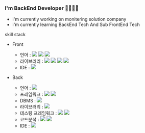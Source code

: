 ### I'm BackEnd Developer 👋👋👋👋

- I'm currently working on monitering solution company
- I'm currently learning BackEnd Tech And Sub FrontEnd Tech

skill stack
 - Front
   - 언어 : <img src="https://img.shields.io/badge/html-20c997?style=flat-square&logo=Js&logoColor=white"/> <img src="https://img.shields.io/badge/css-20c997?style=flat-square&logo=Js&logoColor=white"/> <img src="https://img.shields.io/badge/javascript-20c997?style=flat-square&logo=Js&logoColor=white"/> 
   - 라이브러리 : <img src="https://img.shields.io/badge/react-20c997?style=flat-square&logo=Js&logoColor=white"/> <img src="https://img.shields.io/badge/redux-20c997?style=flat-square&logo=Js&logoColor=white"/> <img src="https://img.shields.io/badge/vue-20c997?style=flat-square&logo=Js&logoColor=white"/> <img src="https://img.shields.io/badge/jest-20c997?style=flat-square&logo=Js&logoColor=white"/>
   - IDE : <img src="https://img.shields.io/badge/visual_studio_code-20c997?style=flat-square&logo=Js&logoColor=white"/> 


 - Back
   - 언어 : <img src="https://img.shields.io/badge/java-20c997?style=flat-square&logo=Js&logoColor=white"/> 
   - 프레임워크 : <img src="https://img.shields.io/badge/spring_mvc-20c997?style=flat-square&logo=Js&logoColor=white"/> <img src="https://img.shields.io/badge/spring_data_jpa-20c997?style=flat-square&logo=Js&logoColor=white"/> 
   - DBMS : <img src="https://img.shields.io/badge/mysql-20c997?style=flat-square&logo=Js&logoColor=white"/> 
   - 라이브러리 : <img src="https://img.shields.io/badge/queryDsl-20c997?style=flat-square&logo=Js&logoColor=white"/>
   - 테스팅 프레임워크 : <img src="https://img.shields.io/badge/junit-20c997?style=flat-square&logo=Js&logoColor=white"/> <img src="https://img.shields.io/badge/mockito-20c997?style=flat-square&logo=Js&logoColor=white"/>
   - 코드분석 : <img src="https://img.shields.io/badge/sonar_qube-20c997?style=flat-square&logo=Js&logoColor=white"/> <img src="https://img.shields.io/badge/jacoco-20c997?style=flat-square&logo=Js&logoColor=white"/>
   - IDE : <img src="https://img.shields.io/badge/intelli_j-20c997?style=flat-square&logo=Js&logoColor=white"/>


<!--
**eedys1234/eedys1234** is a ✨ _special_ ✨ repository because its `README.md` (this file) appears on your GitHub profile.

Here are some ideas to get you started:

- 🔭 I’m currently working on ...
- 🌱 I’m currently learning ...
- 👯 I’m looking to collaborate on ...
- 🤔 I’m looking for help with ...
- 💬 Ask me about ...
- 📫 How to reach me: ...
- 😄 Pronouns: ...
- ⚡ Fun fact: ...
-->
